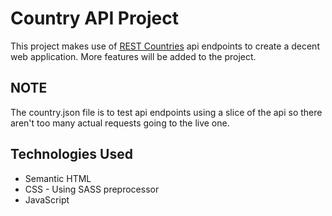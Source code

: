# Country API Project

This project makes use of [REST Countries](https://restcountries.com/) api endpoints to create a decent web application. More features will be added to the project.

## NOTE

The country.json file is to test api endpoints using a slice of the api so there aren't too many actual requests going to the live one.

## Technologies Used

- Semantic HTML
- CSS - Using SASS preprocessor
- JavaScript
